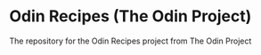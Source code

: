 # Odin Recipes (The Odin Project)

The repository for the Odin Recipes project from The Odin Project